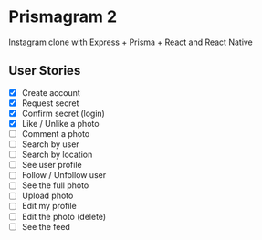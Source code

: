 # Prismagram 2

Instagram clone with Express + Prisma + React and React Native

## User Stories

- [x] Create account
- [x] Request secret
- [x] Confirm secret (login)
- [x] Like / Unlike a photo
- [ ] Comment a photo
- [ ] Search by user
- [ ] Search by location
- [ ] See user profile
- [ ] Follow / Unfollow user
- [ ] See the full photo
- [ ] Upload photo
- [ ] Edit my profile
- [ ] Edit the photo (delete)
- [ ] See the feed
